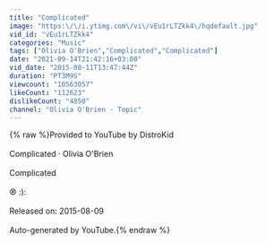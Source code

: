 ```yaml
---
title: "Complicated"
image: "https:\/\/i.ytimg.com\/vi\/vEu1rLTZkk4\/hqdefault.jpg"
vid_id: "vEu1rLTZkk4"
categories: "Music"
tags: ["Olivia O'Brien","Complicated","Complicated"]
date: "2021-09-14T21:42:16+03:00"
vid_date: "2015-08-11T13:47:44Z"
duration: "PT3M9S"
viewcount: "10563057"
likeCount: "112623"
dislikeCount: "4850"
channel: "Olivia O'Brien - Topic"
---
```

{% raw %}Provided to YouTube by DistroKid<br /><br />Complicated · Olivia O'Brien<br /><br />Complicated<br /><br />℗ :):<br /><br />Released on: 2015-08-09<br /><br />Auto-generated by YouTube.{% endraw %}
